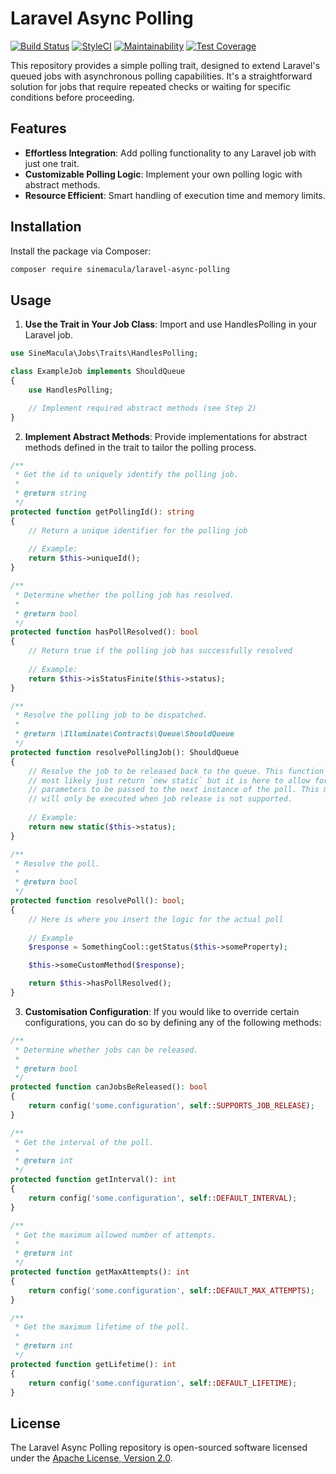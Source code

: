# Laravel Async Polling

[![Build Status](https://github.com/sinemacula/laravel-async-polling/actions/workflows/tests.yml/badge.svg?branch=master)](https://github.com/sinemacula/laravel-async-polling/actions/workflows/tests.yml)
[![StyleCI](https://github.styleci.io/repos/749035570/shield?style=flat&branch=master)](https://github.styleci.io/repos/749035570)
[![Maintainability](https://api.codeclimate.com/v1/badges/a6fec0d28fcb8901ee35/maintainability)](https://codeclimate.com/repos/65b4f3033f0d085ad7ff02c2/maintainability)
[![Test Coverage](https://api.codeclimate.com/v1/badges/a6fec0d28fcb8901ee35/test_coverage)](https://codeclimate.com/repos/65b4f3033f0d085ad7ff02c2/test_coverage)

This repository provides a simple polling trait, designed to extend Laravel's queued jobs with asynchronous polling
capabilities. It's a straightforward solution for jobs that require repeated checks or waiting for specific conditions
before proceeding.

## Features

- **Effortless Integration**: Add polling functionality to any Laravel job with just one trait.
- **Customizable Polling Logic**: Implement your own polling logic with abstract methods.
- **Resource Efficient**: Smart handling of execution time and memory limits.

## Installation

Install the package via Composer:

```bash
composer require sinemacula/laravel-async-polling
```

## Usage

1. **Use the Trait in Your Job Class**: Import and use HandlesPolling in your Laravel job.

```php
use SineMacula\Jobs\Traits\HandlesPolling;

class ExampleJob implements ShouldQueue
{
    use HandlesPolling;

    // Implement required abstract methods (see Step 2)
}
```

2. **Implement Abstract Methods**: Provide implementations for abstract methods defined in the trait to tailor the
   polling process.

```php
/**
 * Get the id to uniquely identify the polling job.
 *
 * @return string
 */
protected function getPollingId(): string
{
    // Return a unique identifier for the polling job
    
    // Example:
    return $this->uniqueId();
}

/**
 * Determine whether the polling job has resolved.
 *
 * @return bool
 */
protected function hasPollResolved(): bool
{
    // Return true if the polling job has successfully resolved
    
    // Example:
    return $this->isStatusFinite($this->status);
}

/**
 * Resolve the polling job to be dispatched.
 *
 * @return \Illuminate\Contracts\Queue\ShouldQueue
 */
protected function resolvePollingJob(): ShouldQueue
{
    // Resolve the job to be released back to the queue. This function will
    // most likely just return `new static` but it is here to allow for new
    // parameters to be passed to the next instance of the poll. This method
    // will only be executed when job release is not supported.
    
    // Example:
    return new static($this->status);
}

/**
 * Resolve the poll.
 *
 * @return bool
 */
protected function resolvePoll(): bool;
{
    // Here is where you insert the logic for the actual poll
    
    // Example
    $response = SomethingCool::getStatus($this->someProperty);

    $this->someCustomMethod($response);

    return $this->hasPollResolved();
}
```

3. **Customisation Configuration**: If you would like to override certain configurations, you can do so by defining any
   of the following methods:

```php
/**
 * Determine whether jobs can be released.
 *
 * @return bool
 */
protected function canJobsBeReleased(): bool
{
    return config('some.configuration', self::SUPPORTS_JOB_RELEASE);
}

/**
 * Get the interval of the poll.
 *
 * @return int
 */
protected function getInterval(): int
{
    return config('some.configuration', self::DEFAULT_INTERVAL);
}

/**
 * Get the maximum allowed number of attempts.
 *
 * @return int
 */
protected function getMaxAttempts(): int
{
    return config('some.configuration', self::DEFAULT_MAX_ATTEMPTS);
}

/**
 * Get the maximum lifetime of the poll.
 *
 * @return int
 */
protected function getLifetime(): int
{
    return config('some.configuration', self::DEFAULT_LIFETIME);
}
```

## License

The Laravel Async Polling repository is open-sourced software licensed under
the [Apache License, Version 2.0](https://www.apache.org/licenses/LICENSE-2.0).
